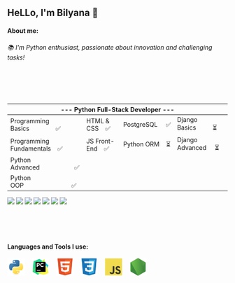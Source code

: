 ## HeLLo, I'm Bilyana 👋


#### About me:
###### 📚 I'm Python enthusiast, passionate about innovation and challenging tasks!
<br>
<br>
<br>

<table>
  <thead>
    <tr>
      <th colspan="4" style="text-align: center;">--- Python Full-Stack Developer ---</th>
    </tr>
  </thead>
  
  <tbody>
    <tr>
      <td>Programming Basics&nbsp;&nbsp;&nbsp;&nbsp;&nbsp;&nbsp;&nbsp;&nbsp;&nbsp;&nbsp;&nbsp;&nbsp;&nbsp;&nbsp;&nbsp;&nbsp;✅</td>
      <td>HTML & CSS&nbsp;&nbsp;&nbsp;&nbsp;✅</td>
      <td>PostgreSQL&nbsp;&nbsp;&nbsp;&nbsp;&nbsp;✅</td>
      <td>Django Basics&nbsp;&nbsp;&nbsp;&nbsp;&nbsp;&nbsp;&nbsp;&nbsp;&nbsp;&nbsp;⏳</td>
    </tr>
    <tr>
      <td>Programming Fundamentals&nbsp;&nbsp;&nbsp;&nbsp;✅</td>
      <td>JS Front-End&nbsp;&nbsp;&nbsp;&nbsp;✅</td>
      <td>Python ORM&nbsp;&nbsp;&nbsp;&nbsp;⏳</td>
      <td>Django Advanced&nbsp;&nbsp;&nbsp;&nbsp;&nbsp;⏳</td>
    </tr>
    <tr>
      <td>Python Advanced&nbsp;&nbsp;&nbsp;&nbsp;&nbsp;&nbsp;&nbsp;&nbsp;&nbsp;&nbsp;&nbsp;&nbsp;&nbsp;&nbsp;&nbsp;&nbsp;&nbsp;&nbsp;&nbsp;&nbsp; ✅</td>
      <td></td>
      <td></td>
      <td></td>
    </tr>
    <tr>
      <td>Python  
   OOP&nbsp;&nbsp;&nbsp;&nbsp;&nbsp;&nbsp;&nbsp;&nbsp;&nbsp;&nbsp;&nbsp;&nbsp;&nbsp;&nbsp;&nbsp;&nbsp;&nbsp;&nbsp;&nbsp;&nbsp;&nbsp;&nbsp;&nbsp;&nbsp;&nbsp;&nbsp;&nbsp;&nbsp; ✅</td>
      <td></td>
      <td></td>
      <td></td>
    </tr>
  </tbody>
</table>





<img src="https://github.com/user-attachments/assets/39573880-6cf6-47cb-a61f-6fd40785cea2" width="230"> <img src="https://github.com/user-attachments/assets/0776d732-a6ae-4d57-8f46-a9bfe513e11f" width="230"> <img src="https://github.com/user-attachments/assets/120cd02a-6c16-4f99-9c6f-4fcdc3aa6c4f" width="230"> <img src="https://github.com/user-attachments/assets/060431c9-60d4-4c7d-8021-468bc0597333" width="230"> <img src="https://softuni.bg/certificates/certificates/converttoimage/228568?code=fc7e7d59" width="230"> <img src="https://softuni.bg/certificates/certificates/converttoimage/232318?code=6a9b16d6" width="230"> <img src="https://softuni.bg/certificates/certificates/converttoimage/232318?code=6a9b16d6" width="230">

<br>
<br>
<br>

#### Languages and Tools I use:
<img src="https://raw.githubusercontent.com/devicons/devicon/55609aa5bd817ff167afce0d965585c92040787a/icons/python/python-original.svg" width="40" title="Python"> &nbsp;&nbsp; <img src="https://raw.githubusercontent.com/devicons/devicon/master/icons/pycharm/pycharm-original.svg" width="40" title="PyCharm"> &nbsp;&nbsp; <img src="https://raw.githubusercontent.com/devicons/devicon/master/icons/html5/html5-original.svg" width="40" title="HTML5"> &nbsp;&nbsp; <img src="https://raw.githubusercontent.com/devicons/devicon/master/icons/css3/css3-original.svg" width="40" title="CSS3"> &nbsp;&nbsp; <img src="https://raw.githubusercontent.com/devicons/devicon/master/icons/javascript/javascript-original.svg" width="40" title="JavaScript"> &nbsp;&nbsp; <img src="https://raw.githubusercontent.com/devicons/devicon/master/icons/nodejs/nodejs-original.svg" width="40" title="Node.js">
